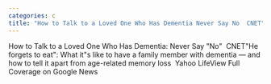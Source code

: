```yaml
---
categories: c
title: "How to Talk to a Loved One Who Has Dementia Never Say No  CNET"
---
```

How to Talk to a Loved One Who Has Dementia: Never Say "No"&nbsp;&nbsp;CNET"He forgets to eat": What it"s like to have a family member with dementia — and how to tell it apart from age-related memory loss&nbsp;&nbsp;Yahoo LifeView Full Coverage on Google News